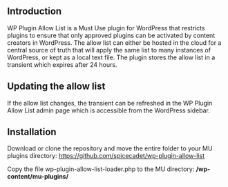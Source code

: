 ## Introduction
WP Plugin Allow List is a Must Use plugin for WordPress that restricts plugins to ensure that only approved plugins can be activated by content creators in WordPress. The allow list can either be hosted in the cloud for a central source of truth that will apply the same list to many instances of WordPress, or kept as a local text file. The plugin stores the allow list in a transient which expires after 24 hours. 

## Updating the allow list
If the allow list changes, the transient can be refreshed in the WP Plugin Allow List admin page which is accessible from the WordPress sidebar.

## Installation
Download or clone the repository and move the entire folder to your MU plugins directory: https://github.com/spicecadet/wp-plugin-allow-list

Copy the file wp-plugin-allow-list-loader.php to the MU directory: **/wp-content/mu-plugins/**
